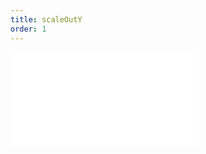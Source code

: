 ```yaml
---
title: scaleOutY
order: 1
---
```


<embed src="@/docs/options/plots/animation/scaleOutY.zh.md"></embed>
